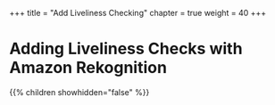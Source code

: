 +++
title = "Add Liveliness Checking"
chapter = true
weight = 40
+++

# Adding Liveliness Checks with Amazon Rekognition

{{% children showhidden="false" %}}


